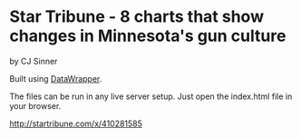 Star Tribune - 8 charts that show changes in Minnesota's gun culture
================

by CJ Sinner

Built using [DataWrapper](https://github.com/datawrapper/datawrapper).

The files can be run in any live server setup. Just open the index.html file in your browser.

http://startribune.com/x/410281585